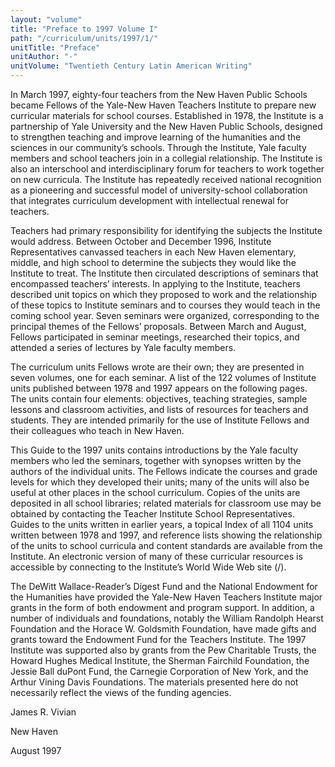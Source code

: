 ```yaml
---
layout: "volume"
title: "Preface to 1997 Volume I"
path: "/curriculum/units/1997/1/"
unitTitle: "Preface"
unitAuthor: "-"
unitVolume: "Twentieth Century Latin American Writing"
---
```

<body>
<p>
In March 1997, eighty-four teachers from the New Haven Public Schools became Fellows of the Yale-New Haven Teachers Institute to prepare new curricular materials for school courses. Established in 1978, the Institute is a partnership of Yale University and the New Haven Public Schools, designed to strengthen teaching and improve learning of the humanities and the sciences in our community’s schools. Through the Institute, Yale faculty members and school teachers join in a collegial relationship. The Institute is also an interschool and interdisciplinary forum for teachers to work together on new curricula. The Institute has repeatedly received national recognition as a pioneering and successful model of university-school collaboration that integrates curriculum development with intellectual renewal for teachers.
</p>
<p>
Teachers had primary responsibility for identifying the subjects the Institute would address. Between October and December 1996, Institute Representatives canvassed teachers in each New Haven elementary, middle, and high school to determine the subjects they would like the Institute to treat. The Institute then circulated descriptions of seminars that encompassed teachers’ interests. In applying to the Institute, teachers described unit topics on which they proposed to work and the relationship of these topics to Institute seminars and to courses they would teach in the coming school year. Seven seminars were organized, corresponding to the principal themes of the Fellows’ proposals. Between March and August, Fellows participated in seminar meetings, researched their topics, and attended a series of lectures by Yale faculty members.
</p>
<p>
The curriculum units Fellows wrote are their own; they are presented in seven volumes, one for each seminar. A list of the 122 volumes of Institute units published between 1978 and 1997 appears on the following pages. The units contain four elements: objectives, teaching strategies, sample lessons and classroom activities, and lists of resources for teachers and students. They are intended primarily for the use of Institute Fellows and their colleagues who teach in New Haven.
</p>
<p>
This Guide to the 1997 units contains introductions by the Yale faculty members who led the seminars, together with synopses written by the authors of the individual units. The Fellows indicate the courses and grade levels for which they developed their units; many of the units will also be useful at other places in the school curriculum. Copies of the units are deposited in all school libraries; related materials for classroom use may be obtained by contacting the Teacher Institute School Representatives. Guides to the units written in earlier years, a topical Index of all 1104 units written between 1978 and 1997, and reference lists showing the relationship of the units to school curricula and content standards are available from the Institute. An electronic version of many of these curricular resources is accessible by connecting to the Institute’s World Wide Web site (/).
</p>
<p>
The DeWitt Wallace-Reader’s Digest Fund and the National Endowment for the Humanities have provided the Yale-New Haven Teachers Institute major grants in the form of both endowment and program support. In addition, a number of individuals and foundations, notably the William Randolph Hearst Foundation and the Horace W. Goldsmith Foundation, have made gifts and grants toward the Endowment Fund for the Teachers Institute. The 1997 Institute was supported also by grants from the Pew Charitable Trusts, the Howard Hughes Medical Institute, the Sherman Fairchild Foundation, the Jessie Ball duPont Fund, the Carnegie Corporation of New York, and the Arthur Vining Davis Foundations. The materials presented here do not necessarily reflect the views of the funding agencies.
</p>
<p>
James R. Vivian
</p>
<p>
New Haven
</p>
<p>
August 1997
</p>
</body>